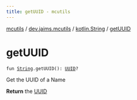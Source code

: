 ```yaml
---
title: getUUID - mcutils
---
```


[mcutils](../../index.html) / [dev.jaims.mcutils](../index.html) / [kotlin.String](index.html) / [getUUID](./get-u-u-i-d.html)

# getUUID

`fun `[`String`](https://kotlinlang.org/api/latest/jvm/stdlib/kotlin/-string/index.html)`.getUUID(): `[`UUID`](https://docs.oracle.com/javase/6/docs/api/java/util/UUID.html)`?`

Get the UUID of a Name

**Return**
the [UUID](https://docs.oracle.com/javase/6/docs/api/java/util/UUID.html)

